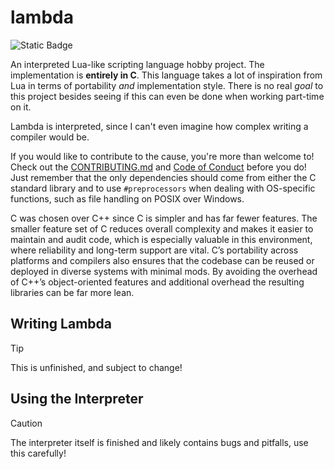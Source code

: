 # lambda

![Static Badge](https://img.shields.io/badge/Built_with-C-blue?logo=c)

An interpreted Lua-like scripting language hobby project. The implementation is **entirely in C**. This language takes a lot of inspiration from Lua in terms of portability *and* implementation style. There is no real *goal* to this project besides seeing if this can even be done when working part-time on it.

Lambda is interpreted, since I can't even imagine how complex writing a compiler would be.

If you would like to contribute to the cause, you're more than welcome to! Check out the [CONTRIBUTING.md](./CONTRIBUTING.md) and [Code of Conduct](./CODE_OF_CONDUCT.md) before you do! Just remember that the only dependencies should come from either the C standard library and to use `#preprocessors` when dealing with OS-specific functions, such as file handling on POSIX over Windows.

C was chosen over C++ since C is simpler and has far fewer features. The smaller feature set of C reduces overall complexity and makes it easier to maintain and audit code, which is especially valuable in this environment, where reliability and long-term support are vital. C’s portability across platforms and compilers also ensures that the codebase can be reused or deployed in diverse systems with minimal mods. By avoiding the overhead of C++’s object-oriented features and additional overhead the resulting libraries can be far more lean.

## Writing Lambda

> [!TIP]
> This is unfinished, and subject to change!

## Using the Interpreter

> [!CAUTION]
> The interpreter itself is finished and likely contains bugs and pitfalls, use this carefully!
